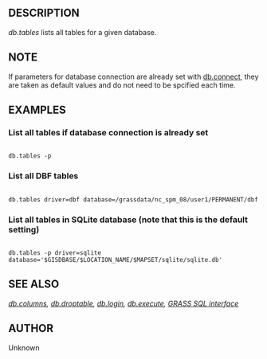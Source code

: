 
## DESCRIPTION

*db.tables* lists all tables for a given database.

## NOTE

If parameters for database connection are already set with
[db.connect](db.connect.html), they are taken as default values and
do not need to be spcified each time.

## EXAMPLES

### List all tables if database connection is already set

```

db.tables -p

```

### List all DBF tables

```

db.tables driver=dbf database=/grassdata/nc_spm_08/user1/PERMANENT/dbf

```

### List all tables in SQLite database (note that this is the default setting)

```

db.tables -p driver=sqlite database='$GISDBASE/$LOCATION_NAME/$MAPSET/sqlite/sqlite.db'

```

## SEE ALSO

*[db.columns](db.columns.html),
[db.droptable](db.droptable.html),
[db.login](db.login.html),
[db.execute](db.execute.html),
[GRASS SQL interface](sql.html)*

## AUTHOR

Unknown
